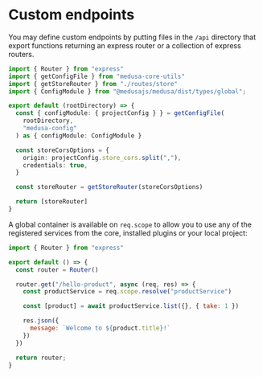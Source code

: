# Custom endpoints

You may define custom endpoints by putting files in the `/api` directory that export functions returning an express router or a collection of express routers.

```ts
import { Router } from "express"
import { getConfigFile } from "medusa-core-utils"
import { getStoreRouter } from "./routes/store"
import { ConfigModule } from "@medusajs/medusa/dist/types/global";

export default (rootDirectory) => {
  const { configModule: { projectConfig } } = getConfigFile(
    rootDirectory,
    "medusa-config"
  ) as { configModule: ConfigModule }

  const storeCorsOptions = {
    origin: projectConfig.store_cors.split(","),
    credentials: true,
  }

  const storeRouter = getStoreRouter(storeCorsOptions)

  return [storeRouter]
}
```

A global container is available on `req.scope` to allow you to use any of the registered services from the core, installed plugins or your local project:
```js
import { Router } from "express"

export default () => {
  const router = Router()

  router.get("/hello-product", async (req, res) => {
    const productService = req.scope.resolve("productService")

    const [product] = await productService.list({}, { take: 1 })

    res.json({
      message: `Welcome to ${product.title}!`
    })
  })

  return router;
}
```
